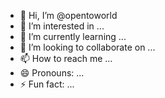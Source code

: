 - 👋 Hi, I’m @opentoworld
- 👀 I’m interested in ...
- 🌱 I’m currently learning ...
- 💞️ I’m looking to collaborate on ...
- 📫 How to reach me ...
- 😄 Pronouns: ...
- ⚡ Fun fact: ...

<!---
opentoworld/opentoworld is a ✨ special ✨ repository because its `README.md` (this file) appears on your GitHub profile.
You can click the Preview link to take a look at your changes.
--->
